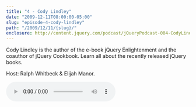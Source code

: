 ```yaml
---
title: "4 - Cody Lindley"
date: "2009-12-11T08:00:00-05:00"
slug: "episode-4-cody-lindley"
path: "/2009/12/11/{slug}/"
enclosure: http://content.jquery.com/podcast/jQueryPodcast-004-CodyLindley.mp3
---
```

Cody Lindley is the author of the e-book jQuery Enlightenment and the coauthor of jQuery Cookbook. Learn all about the recently released jQuery books.

Host: Ralph Whitbeck &amp; Elijah Manor.

<audio src="http://content.jquery.com/podcast/jQueryPodcast-004-CodyLindley.mp3" controls=""></audio>
